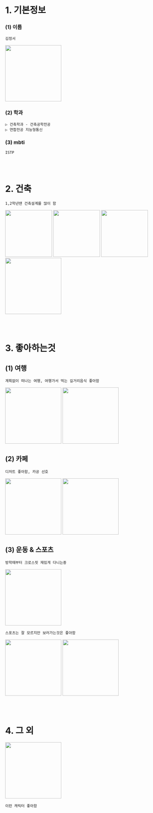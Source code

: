 # 1. 기본정보
### (1) 이름
    김정서
<img src="ms13.jpg" height=180>

### (2) 학과
    ▷ 건축학과 - 건축공학전공 
    ▷ 연합전공 지능형통신
### (3) mbti
    ISTP
<br><br>

# 2. 건축
    1,2학년땐 건축설계를 많이 함
<img src="ms1.jpg" width=150>
<img src="ms8.jpg" width=150>
<img src="ms7.jpg" width=150>
<img src="ms10.jpg" height=180>

<br><br>

# 3. 좋아하는것
## (1) 여행 
    계획없이 떠나는 여행, 여행가서 먹는 길거리음식 좋아함
<img src="ms11.jpg" height=180>
<img src="ms3.jpg" height=180>

## (2) 카페
    디저트 좋아함, 카공 선호
<img src="ms5.jpg" height=180> 
<img src="ms6.jpg" height=180>

## (3) 운동 & 스포츠
    방학때부터 크로스핏 재밌게 다니는중
<img src="ms2.jpg" height=180>

    스포츠는 잘 모르지만 보러가는것은 좋아함
<img src="ms4.jpg" height=180>
<img src="ms9.jpg" height=180><br>

<br><br>

# 4. 그 외
<img src="ms12.jpg" height=180><br>

    이런 캐릭터 좋아함

